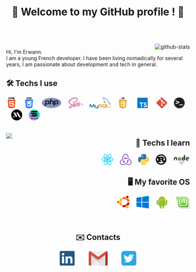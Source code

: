 <h1 align="center">👋 Welcome to my GitHub profile ! 👋<br><br></h1>

<br>
<img alt="github-stats" align="right" src="https://github-readme-stats.vercel.app/api?username=Erwann-M&theme=onedark&show_icons=true" />

<p>Hi, I'm Erwann.<br> I am a young French developer. I have been living nomadically for several years, I am passionate about development and tech in general.</p>

<h2>🛠 Techs I use</h2>

<p>
  <img alt="html" src="img/html.png" height=30 title="HTML" />
  <img height="30" hspace="5"/>
  <img alt="css" src="img/css.png" height=30 title="CSS" />
  <img height="30" hspace="5"/>
  <img alt="php" src="img/php.png" height=30 title="PHP" />
  <img height="30" hspace="5"/>
  <img alt="sass" src="img/sass.png" height=30 title="Sass" />
  <img height="30" hspace="5"/>
  <img alt="mysql" src="img/mysql.png" height=30 title="MySQL" />
  <img height="30" hspace="5"/>
  <img alt="javascript" src="img/js.png" height=30 title="JavaScript" />
  <img height="30" hspace="5"/>
  <img alt="typescript" src="img/typescript.png" height=30 title="TypeScript" />
  <img height="30" hspace="5"/>
  <img alt="git" src="img/git.png" height=30 title="Git" />
  <img height="30" hspace="5"/>
  <img alt="terminal" src="img/terminal.png" height="30" title="Terminal & CLI" />
  <img height="30" hspace="5"/>
  <img alt="metaplex" src="img/metaplex.png" height="30" title="Metaplex CLI" />
  <img height="30" hspace="5"/>
  <img alt="solana" src="img/solana.png" height="30" title="Solana CLI" />
  <img height="30" hspace="5"/>
  <br>
  <br>
</p>

<img align="left" src="https://github-readme-stats.vercel.app/api/top-langs/?username=Erwann-M&layout=compact&theme=onedark" height=200 />

<div align="right">
  <h2>🔬 Techs I learn</h3>

  <p>
    <img alt="react" src="img/react.png" height=30 title="React" />
    <img height="30" hspace="5"/>
    <img alt="redux" src="img/redux.png" height=30 title="Redux" />
    <img height="30" hspace="5"/>
    <img alt="python" src="img/python.png" height=30 title="Python" />
    <img height="30" hspace="5"/>
    <img alt="rust" src="img/rust.png" height=30 title="Rust" />
    <img height="30" hspace="5"/>
    <img alt="node.js" src="img/node.png" height=30 title="Node.js" />
  </p>
</div>
<div align="right">
  <h2>🖥 My favorite OS</h3>

  <p>
    <img alt="ubuntu" src="img/ubuntu.png" height=35 title="Ubuntu" />
    <img height="35" hspace="5"/>
    <img alt="windows" src="img/windows.png" height=35 title="Windows" />
    <img height="35" hspace="5"/>
    <img alt="android" src="img/android.png" height=35 title="Android" />
    <img height="35" hspace="5"/>
    <img alt="linuxmint" src="img/linuxmint.png" height=35 title="Linux Mint" />
  </p>
</div>

<br>

<div align="center">
  <h2>✉️ Contacts</h2>

  <p>
    <a href="https://www.linkedin.com/in/erwann-martin-988b21158"><img alt="linkedIn" src="img/linkedin.png" height=40 /></a>
    <img height="35" hspace="15"/>
    <a href="mailto:erwann.martin.dev@gmail.com"><img title="erwann.martin.dev@gmail.com" alt="gmail" src="img/gmail.png" height=40 /></a>
    <img height="35" hspace="15"/>
    <a href="https://twitter.com/ErwannMartin3"><img alt="twitter" src="img/twitter.png" height=40 /></a>
  </p>
</div>
